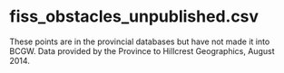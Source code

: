 # fiss_obstacles_unpublished.csv

These points are in the provincial databases but have not made it into BCGW.
Data provided by the Province to Hillcrest Geographics, August 2014.
